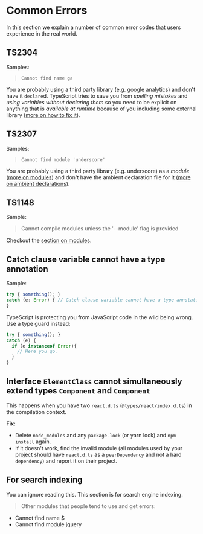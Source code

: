 # Common Errors
In this section we explain a number of common error codes that users experience in the real world.

## TS2304
Samples:
> `Cannot find name ga`

You are probably using a third party library (e.g. google analytics) and don't have it `declare`d. TypeScript tries to save you from *spelling mistakes* and *using variables without declaring them* so you need to be explicit on anything that is *available at runtime* because of you including some external library ([more on how to fix it][ambient]).

## TS2307
Samples:
> `Cannot find module 'underscore'`

You are probably using a third party library (e.g. underscore) as a *module* ([more on modules][modules]) and don't have the ambient declaration file for it ([more on ambient declarations][ambient]).

## TS1148
Sample:
> Cannot compile modules unless the '--module' flag is provided

Checkout the [section on modules][modules].

## Catch clause variable cannot have a type annotation
Sample:
```js
try { something(); }
catch (e: Error) { // Catch clause variable cannot have a type annotation
}
```
TypeScript is protecting you from JavaScript code in the wild being wrong. Use a type guard instead:
```js
try { something(); }
catch (e) {
  if (e instanceof Error){
    // Here you go.
  }
}
```

## Interface `ElementClass` cannot simultaneously extend types `Component` and `Component`
This happens when you have two `react.d.ts` (`@types/react/index.d.ts`) in the compilation context.

**Fix**:
* Delete `node_modules` and any `package-lock` (or yarn lock) and `npm install` again.
* If it doesn't work, find the invalid module (all modules used by your project should have `react.d.ts` as a `peerDependency` and not a hard `dependency`) and report it on their project.


## For search indexing
You can ignore reading this. This section is for search engine indexing.

> Other modules that people tend to use and get errors:
* Cannot find name $
* Cannot find module jquery

[ambient]: ../types/ambient/d.ts.md
[modules]: ../project/modules.md
